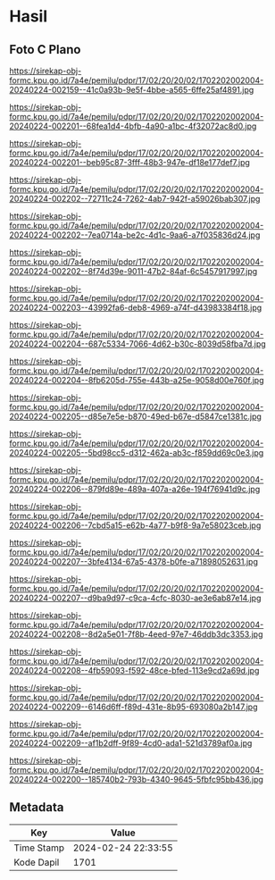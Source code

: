 # Hasil

## Foto C Plano

https://sirekap-obj-formc.kpu.go.id/7a4e/pemilu/pdpr/17/02/20/20/02/1702202002004-20240224-002159--41c0a93b-9e5f-4bbe-a565-6ffe25af4891.jpg

https://sirekap-obj-formc.kpu.go.id/7a4e/pemilu/pdpr/17/02/20/20/02/1702202002004-20240224-002201--68fea1d4-4bfb-4a90-a1bc-4f32072ac8d0.jpg

https://sirekap-obj-formc.kpu.go.id/7a4e/pemilu/pdpr/17/02/20/20/02/1702202002004-20240224-002201--beb95c87-3fff-48b3-947e-df18e177def7.jpg

https://sirekap-obj-formc.kpu.go.id/7a4e/pemilu/pdpr/17/02/20/20/02/1702202002004-20240224-002202--72711c24-7262-4ab7-942f-a59026bab307.jpg

https://sirekap-obj-formc.kpu.go.id/7a4e/pemilu/pdpr/17/02/20/20/02/1702202002004-20240224-002202--7ea0714a-be2c-4d1c-9aa6-a7f035836d24.jpg

https://sirekap-obj-formc.kpu.go.id/7a4e/pemilu/pdpr/17/02/20/20/02/1702202002004-20240224-002202--8f74d39e-9011-47b2-84af-6c5457917997.jpg

https://sirekap-obj-formc.kpu.go.id/7a4e/pemilu/pdpr/17/02/20/20/02/1702202002004-20240224-002203--43992fa6-deb8-4969-a74f-d43983384f18.jpg

https://sirekap-obj-formc.kpu.go.id/7a4e/pemilu/pdpr/17/02/20/20/02/1702202002004-20240224-002204--687c5334-7066-4d62-b30c-8039d58fba7d.jpg

https://sirekap-obj-formc.kpu.go.id/7a4e/pemilu/pdpr/17/02/20/20/02/1702202002004-20240224-002204--8fb6205d-755e-443b-a25e-9058d00e760f.jpg

https://sirekap-obj-formc.kpu.go.id/7a4e/pemilu/pdpr/17/02/20/20/02/1702202002004-20240224-002205--d85e7e5e-b870-49ed-b67e-d5847ce1381c.jpg

https://sirekap-obj-formc.kpu.go.id/7a4e/pemilu/pdpr/17/02/20/20/02/1702202002004-20240224-002205--5bd98cc5-d312-462a-ab3c-f859dd69c0e3.jpg

https://sirekap-obj-formc.kpu.go.id/7a4e/pemilu/pdpr/17/02/20/20/02/1702202002004-20240224-002206--879fd89e-489a-407a-a26e-194f76941d9c.jpg

https://sirekap-obj-formc.kpu.go.id/7a4e/pemilu/pdpr/17/02/20/20/02/1702202002004-20240224-002206--7cbd5a15-e62b-4a77-b9f8-9a7e58023ceb.jpg

https://sirekap-obj-formc.kpu.go.id/7a4e/pemilu/pdpr/17/02/20/20/02/1702202002004-20240224-002207--3bfe4134-67a5-4378-b0fe-a71898052631.jpg

https://sirekap-obj-formc.kpu.go.id/7a4e/pemilu/pdpr/17/02/20/20/02/1702202002004-20240224-002207--d9ba9d97-c9ca-4cfc-8030-ae3e6ab87e14.jpg

https://sirekap-obj-formc.kpu.go.id/7a4e/pemilu/pdpr/17/02/20/20/02/1702202002004-20240224-002208--8d2a5e01-7f8b-4eed-97e7-46ddb3dc3353.jpg

https://sirekap-obj-formc.kpu.go.id/7a4e/pemilu/pdpr/17/02/20/20/02/1702202002004-20240224-002208--4fb59093-f592-48ce-bfed-113e9cd2a69d.jpg

https://sirekap-obj-formc.kpu.go.id/7a4e/pemilu/pdpr/17/02/20/20/02/1702202002004-20240224-002209--6146d6ff-f89d-431e-8b95-693080a2b147.jpg

https://sirekap-obj-formc.kpu.go.id/7a4e/pemilu/pdpr/17/02/20/20/02/1702202002004-20240224-002209--af1b2dff-9f89-4cd0-ada1-521d3789af0a.jpg

https://sirekap-obj-formc.kpu.go.id/7a4e/pemilu/pdpr/17/02/20/20/02/1702202002004-20240224-002200--185740b2-793b-4340-9645-5fbfc95bb436.jpg


## Metadata

| Key        | Value               |
| ---------- | ------------------- |
| Time Stamp | 2024-02-24 22:33:55 |
| Kode Dapil | 1701                |



